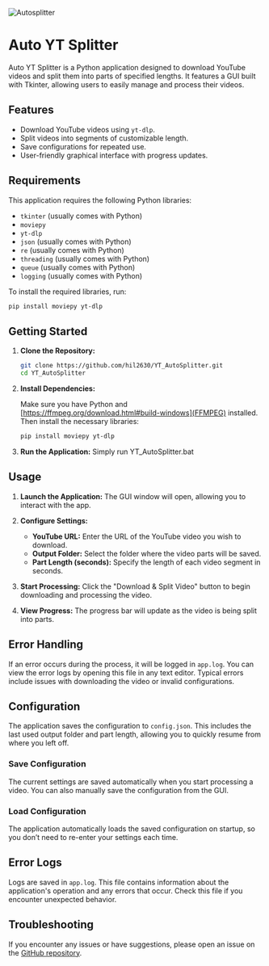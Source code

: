 ![Autosplitter](https://i.imgur.com/q78sAp2.png)
# Auto YT Splitter

Auto YT Splitter is a Python application designed to download YouTube videos and split them into parts of specified lengths. It features a GUI built with Tkinter, allowing users to easily manage and process their videos. 

## Features
- Download YouTube videos using `yt-dlp`.
- Split videos into segments of customizable length.
- Save configurations for repeated use.
- User-friendly graphical interface with progress updates.

## Requirements

This application requires the following Python libraries:

- `tkinter` (usually comes with Python)
- `moviepy`
- `yt-dlp`
- `json` (usually comes with Python)
- `re` (usually comes with Python)
- `threading` (usually comes with Python)
- `queue` (usually comes with Python)
- `logging` (usually comes with Python)

To install the required libraries, run:

```bash
pip install moviepy yt-dlp
```
## Getting Started

1. **Clone the Repository:**

   ```bash
   git clone https://github.com/hil2630/YT_AutoSplitter.git
   cd YT_AutoSplitter


2. **Install Dependencies:**

   Make sure you have Python and [https://ffmpeg.org/download.html#build-windows](FFMPEG) installed. Then install the necessary libraries:

   ```bash
   pip install moviepy yt-dlp

3. **Run the Application:**
   Simply run YT_AutoSplitter.bat

## Usage

1. **Launch the Application:**
   The GUI window will open, allowing you to interact with the app.

2. **Configure Settings:**
   - **YouTube URL:** Enter the URL of the YouTube video you wish to download.
   - **Output Folder:** Select the folder where the video parts will be saved.
   - **Part Length (seconds):** Specify the length of each video segment in seconds.

3. **Start Processing:**
   Click the "Download & Split Video" button to begin downloading and processing the video.

4. **View Progress:**
   The progress bar will update as the video is being split into parts.

## Error Handling

If an error occurs during the process, it will be logged in `app.log`. You can view the error logs by opening this file in any text editor. Typical errors include issues with downloading the video or invalid configurations.

   ## Configuration

The application saves the configuration to `config.json`. This includes the last used output folder and part length, allowing you to quickly resume from where you left off.

### Save Configuration

The current settings are saved automatically when you start processing a video. You can also manually save the configuration from the GUI.

### Load Configuration

The application automatically loads the saved configuration on startup, so you don’t need to re-enter your settings each time.

## Error Logs

Logs are saved in `app.log`. This file contains information about the application's operation and any errors that occur. Check this file if you encounter unexpected behavior.

## Troubleshooting

If you encounter any issues or have suggestions, please open an issue on the [GitHub repository](https://github.com/hil2630/YT_AutoSplitter/issues).

